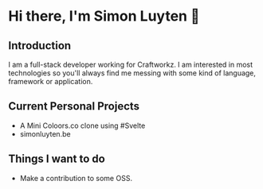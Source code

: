 # Hi there, I'm Simon Luyten 👋


## Introduction
I am a full-stack developer working for Craftworkz. I am interested in most technologies so you'll always find me messing with some kind of language, framework or application.

## Current Personal Projects
- A Mini Coloors.co clone using #Svelte
- simonluyten.be

## Things I want to do
- Make a contribution to some OSS.
